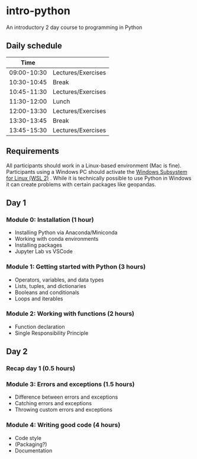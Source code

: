 # intro-python
An introductory 2 day course to programming in Python

## Daily schedule

| Time        |       |
|-------------|-------|
| 09:00-10:30 | Lectures/Exercises |
| 10:30-10:45 | Break |
| 10:45-11:30 | Lectures/Exercises |
| 11:30-12:00 | Lunch |
| 12:00-13:30 | Lectures/Exercises |
| 13:30-13:45 | Break |
| 13:45-15:30 | Lectures/Exercises |

## Requirements

All participants should work in a Linux-based environment (Mac is fine). Participants using a Windows PC should activate the [Windows Subsystem for Linux (WSL 2)](https://learn.microsoft.com/en-us/windows/wsl/install) . While it is technically possible to use Python in Windows it can create problems with certain packages like geopandas. 

## Day 1

### Module 0: Installation (1 hour)
- Installing Python via Anaconda/Miniconda
- Working with conda environments
- Installing packages
- Jupyter Lab vs VSCode

### Module 1: Getting started with Python (3 hours)
- Operators, variables, and data types
- Lists, tuples, and dictionaries
- Booleans and conditionals
- Loops and iterables

### Module 2: Working with functions (2 hours)
- Function declaration
- Single Responsibility Principle

## Day 2

### Recap day 1 (0.5 hours)

### Module 3: Errors and exceptions (1.5 hours)
- Difference between errors and exceptions
- Catching errors and exceptions
- Throwing custom errors and exceptions

### Module 4: Writing good code (4 hours)
- Code style
- (Packaging?)
- Documentation
